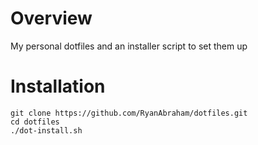 # Overview
My personal dotfiles and an installer script to set them up

# Installation
```
git clone https://github.com/RyanAbraham/dotfiles.git
cd dotfiles
./dot-install.sh
```

